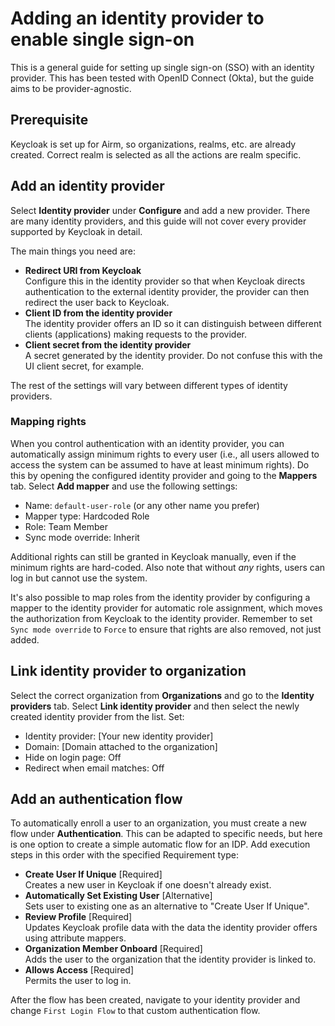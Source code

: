 # Adding an identity provider to enable single sign-on

This is a general guide for setting up single sign-on (SSO) with an identity provider. This has been tested with OpenID Connect (Okta), but the guide aims to be provider-agnostic.

## Prerequisite

Keycloak is set up for Airm, so organizations, realms, etc. are already created. Correct realm is selected as all the actions are realm specific.

## Add an identity provider

Select **Identity provider** under **Configure** and add a new provider. There are many identity providers, and this guide will not cover every provider supported by Keycloak in detail.

The main things you need are:

- **Redirect URI from Keycloak**<br>
  Configure this in the identity provider so that when Keycloak directs authentication to the external identity provider, the provider can then redirect the user back to Keycloak.
- **Client ID from the identity provider**<br>
  The identity provider offers an ID so it can distinguish between different clients (applications) making requests to the provider.
- **Client secret from the identity provider**<br>
  A secret generated by the identity provider. Do not confuse this with the UI client secret, for example.

The rest of the settings will vary between different types of identity providers.

### Mapping rights

When you control authentication with an identity provider, you can automatically assign minimum rights to every user (i.e., all users allowed to access the system can be assumed to have at least minimum rights). Do this by opening the configured identity provider and going to the **Mappers** tab. Select **Add mapper** and use the following settings:

- Name: `default-user-role` (or any other name you prefer)
- Mapper type: Hardcoded Role
- Role: Team Member
- Sync mode override: Inherit

Additional rights can still be granted in Keycloak manually, even if the minimum rights are hard-coded. Also note that without _any_ rights, users can log in but cannot use the system.

It's also possible to map roles from the identity provider by configuring a mapper to the identity provider for automatic role assignment, which moves the authorization from Keycloak to the identity provider. Remember to set `Sync mode override` to `Force` to ensure that rights are also removed, not just added.

## Link identity provider to organization

Select the correct organization from **Organizations** and go to the **Identity providers** tab. Select **Link identity provider** and then select the newly created identity provider from the list. Set:

- Identity provider: [Your new identity provider]
- Domain: [Domain attached to the organization]
- Hide on login page: Off
- Redirect when email matches: Off

## Add an authentication flow

To automatically enroll a user to an organization, you must create a new flow under **Authentication**. This can be adapted to specific needs, but here is one option to create a simple automatic flow for an IDP. Add execution steps in this order with the specified Requirement type:

- **Create User If Unique** [Required]<br>
  Creates a new user in Keycloak if one doesn't already exist.
- **Automatically Set Existing User** [Alternative]<br>
  Sets user to existing one as an alternative to "Create User If Unique".
- **Review Profile** [Required]<br>
  Updates Keycloak profile data with the data the identity provider offers using attribute mappers.
- **Organization Member Onboard** [Required]<br>
  Adds the user to the organization that the identity provider is linked to.
- **Allows Access** [Required]<br>
  Permits the user to log in.

After the flow has been created, navigate to your identity provider and change `First Login Flow` to that custom authentication flow.
